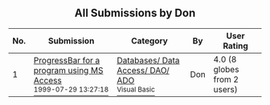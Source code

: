 ﻿<div align="center">

## All Submissions by Don

</div>

No.  | Submission | Category | By   | User Rating
---- | ---------- | -------- | ---- | -----------
1 | [ProgressBar for a program using MS Access<br /><sup>1999-07-29 13:27:18</sup>](https://github.com/Planet-Source-Code/don-progressbar-for-a-program-using-ms-access__1-2700) | [Databases/ Data Access/ DAO/ ADO<br /><sup>Visual Basic</sup>](../ByCategory/databases-data-access-dao-ado__1-6.md) | Don | 4.0 (8 globes from 2 users)
